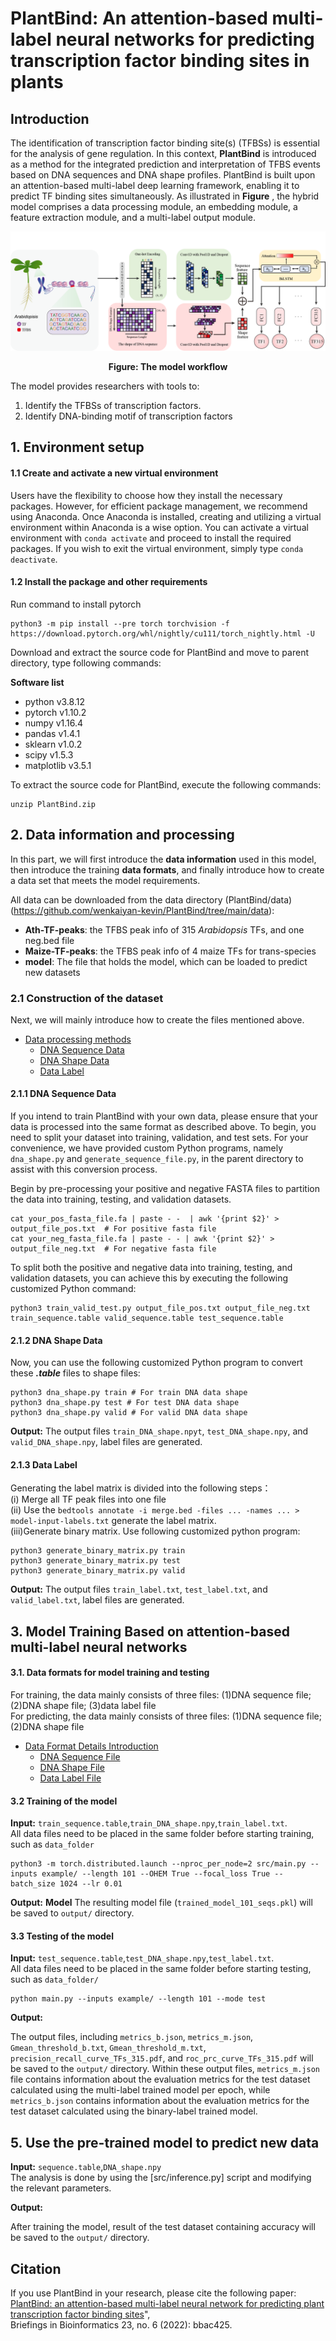 # PlantBind: An attention-based multi-label neural networks for predicting transcription factor binding sites in plants
##   Introduction
The identification of transcription factor binding site(s) (TFBSs) is essential for the analysis of gene regulation. In this context, **PlantBind** is introduced as a method for the integrated prediction and interpretation of TFBS events based on DNA sequences and DNA shape profiles. PlantBind is built upon an attention-based multi-label deep learning framework, enabling it to predict TF binding sites simultaneously. As illustrated in **Figure** , the hybrid model comprises a data processing module, an embedding module, a feature extraction module, and a multi-label output module.

<p align="center">
<img src="flow_chart.png">
</p>  
<p align="center"><b>Figure: The model workflow</b></p>  

The model provides researchers with tools to:

1. Identify the TFBSs of transcription factors.
2. Identify DNA-binding motif of transcription factors

## 1. Environment setup

#### 1.1 Create and activate a new virtual environment

Users have the flexibility to choose how they install the necessary packages. However, for efficient package management, we recommend using Anaconda. Once Anaconda is installed, creating and utilizing a virtual environment within Anaconda is a wise option. You can activate a virtual environment with `conda activate` and proceed to install the required packages. If you wish to exit the virtual environment, simply type `conda deactivate`.

#### 1.2 Install the package and other requirements

Run command to install pytorch

```
python3 -m pip install --pre torch torchvision -f https://download.pytorch.org/whl/nightly/cu111/torch_nightly.html -U
```

Download and extract the source code for PlantBind and move to parent directory, type following commands:


**Software list**
- python      v3.8.12
- pytorch     v1.10.2
- numpy       v1.16.4
- pandas      v1.4.1
- sklearn     v1.0.2
- scipy       v1.5.3
- matplotlib  v3.5.1

To extract the source code for PlantBind, execute the following commands:
```
unzip PlantBind.zip
```

## 2. Data information and processing
In this part, we will first introduce the **data information** used in this model, then introduce the training **data formats**, and finally introduce how to create a data set that meets the model requirements.

All data can be downloaded from the data directory (PlantBind/data)(https://github.com/wenkaiyan-kevin/PlantBind/tree/main/data):
- **Ath-TF-peaks**: the TFBS peak info of 315 *Arabidopsis* TFs, and one neg.bed file
- **Maize-TF-peaks**: the TFBS peak info of 4 maize TFs for trans-species
- **model**: The file that holds the model, which can be loaded to predict new datasets

### 2.1 Construction of the dataset
Next, we will mainly introduce how to create the files mentioned above.
- [Data processing methods](docs/make-datasets.md)
  - [DNA Sequence Data](docs/make-datasets.md#DNA_Sequence_Data)
  - [DNA Shape Data](docs/make-datasets.md#DNA_Shape_Data)
  - [Data Label](docs/make-datasets.md#Data_Label)

#### 2.1.1 DNA Sequence Data

If you intend to train PlantBind with your own data, please ensure that your data is processed into the same format as described above. To begin, you need to split your dataset into training, validation, and test sets. For your convenience, we have provided custom Python programs, namely `dna_shape.py` and `generate_sequence_file.py`, in the parent directory to assist with this conversion process.

Begin by pre-processing your positive and negative FASTA files to partition the data into training, testing, and validation datasets.
```
cat your_pos_fasta_file.fa | paste - -  | awk '{print $2}' > output_file_pos.txt  # For positive fasta file
cat your_neg_fasta_file.fa | paste - - | awk '{print $2}' > output_file_neg.txt  # For negative fasta file
```
To split both the positive and negative data into training, testing, and validation datasets, you can achieve this by executing the following customized Python command:

```
python3 train_valid_test.py output_file_pos.txt output_file_neg.txt train_sequence.table valid_sequence.table test_sequence.table
```
#### 2.1.2 DNA Shape Data
Now, you can use the following customized Python program to convert these ***.table*** files to shape files:
```
python3 dna_shape.py train # For train DNA data shape
python3 dna_shape.py test # For test DNA data shape
python3 dna_shape.py valid # For valid DNA data shape
```
**Output:**
The output files `train_DNA_shape.npyt`, `test_DNA_shape.npy`, and `valid_DNA_shape.npy`, label files are generated.
#### 2.1.3 Data Label
Generating the label matrix is divided into the following steps：  
(i)  Merge all TF peak files into one file  
(ii) Use the `bedtools annotate -i merge.bed -files ... -names ... > model-input-labels.txt` generate the label matrix.  
(iii)Generate binary matrix.
Use following customized python program:
```
python3 generate_binary_matrix.py train 
python3 generate_binary_matrix.py test
python3 generate_binary_matrix.py valid
```
**Output:**
The output files `train_label.txt`, `test_label.txt`, and `valid_label.txt`, label files are generated.

## 3. Model Training Based on attention-based multi-label neural networks
#### 3.1. Data formats for model training and testing

For training, the data mainly consists of three files: (1)DNA sequence file; (2)DNA shape file; (3)data label file  
For predicting, the data mainly consists of three files: (1)DNA sequence file; (2)DNA shape file  

- [Data Format Details Introduction](docs/data_format.md)
  - [DNA Sequence File](docs/data_format.md#DNA_Sequence_File)
  - [DNA Shape File](docs/data_format.md#DNA_Shape_File)
  - [Data Label File](docs/data_format.md#Data_Label_File)


#### 3.2 Training of the model 
 
**Input:** `train_sequence.table`,`train_DNA_shape.npy`,`train_label.txt`.  
All data files need to be placed in the same folder before starting training, such as `data_folder` 

```
python3 -m torch.distributed.launch --nproc_per_node=2 src/main.py --inputs example/ --length 101 --OHEM True --focal_loss True --batch_size 1024 --lr 0.01
```
**Output:** 
**Model** The resulting model file (`trained_model_101_seqs.pkl`) will be saved to `output/` directory.

#### 3.3 Testing of the model 
**Input:** `test_sequence.table`,`test_DNA_shape.npy`,`test_label.txt`.   
All data files need to be placed in the same folder before starting testing, such as `data_folder/` 

```
python main.py --inputs example/ --length 101 --mode test
```
**Output:** 

The output files, including `metrics_b.json`, `metrics_m.json`, `Gmean_threshold_b.txt`, `Gmean_threshold_m.txt`, `precision_recall_curve_TFs_315.pdf`, and `roc_prc_curve_TFs_315.pdf` will be saved to the `output/` directory. Within these output files, `metrics_m.json` file contains information about the evaluation metrics for the test dataset calculated using the multi-label trained model per epoch, while `metrics_b.json` contains information about the evaluation metrics for the test dataset calculated using the binary-label trained model.

## 5. Use the pre-trained model to predict new data

**Input:** `sequence.table`,`DNA_shape.npy`  
The analysis is done by using the [src/inference.py] script and modifying the relevant parameters.

**Output:** 

After training the model, result of the test dataset containing accuracy will be saved to the `output/` directory.

## Citation
If you use PlantBind in your research, please cite the following paper:</br>
[PlantBind: an attention-based multi-label neural network for predicting plant transcription factor binding sites](https://academic.oup.com/bib/article/23/6/bbac425/6713513)",<br/>
Briefings in Bioinformatics 23, no. 6 (2022): bbac425.
